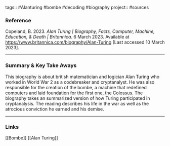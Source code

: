 tags:: #Alanturing #bombe #decoding #biography
project:: #sources

### Reference 
Copeland, B. 2023. _Alan Turing | Biography, Facts, Computer, Machine, Education, & Death | Britannica_. 6 March 2023. Available at https://www.britannica.com/biography/Alan-Turing [Last accessed 10 March 2023].

---

### Summary & Key Take Aways
This biography is about british matematician and logician Alan Turing who worked in World War 2 as a codebreaker and cryptanalyst. He was also responsible for the creation of the bombe, a machine that redefined computers and laid foundation for the first one, the Colossus. The biography takes an summarized version of how Turing participated in cryptanalysis. The reading describes his life in the war as well as the atrocious conviction he earned and his demise.

--- 
### Links
[[Bombe]]
[[Alan Turing]]


